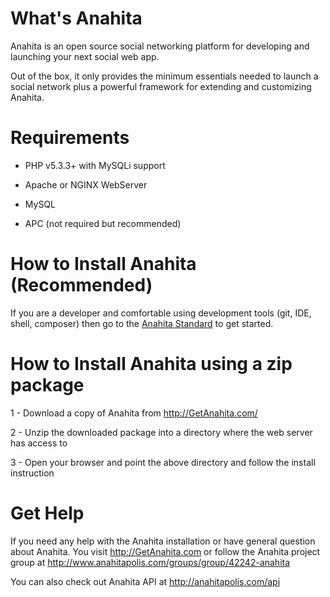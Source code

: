What's Anahita
============== 
Anahita is an open source social networking platform for developing and launching your next social web app. 

Out of the box, it only provides the minimum essentials needed to launch a social network plus a powerful framework for extending and customizing Anahita.

Requirements
============
- PHP v5.3.3+ with MySQLi support 

- Apache or NGINX WebServer

- MySQL 

- APC (not required but recommended) 

How to Install Anahita (Recommended) 
=========================================
If you are a developer and comfortable using development tools (git, IDE, shell, composer) then go to the [Anahita Standard](https://github.com/anahitasocial/anahita-standard) to get started.

How to Install Anahita using a zip package
=========================================
1 - Download a copy of Anahita from http://GetAnahita.com/

2 - Unzip the downloaded package into a directory where the web server has access to

3 - Open your browser and point the above directory and follow the install instruction

Get Help
========
If you need any help with the Anahita installation or have general question about Anahita. You visit http://GetAnahita.com or follow the Anahita project group at http://www.anahitapolis.com/groups/group/42242-anahita

You can also check out Anahita API at http://anahitapolis.com/api
